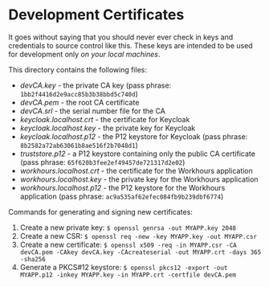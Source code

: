 # Development Certificates

It goes without saying that you should never ever check in keys and credentials to source control like this.
These keys are intended to be used for development only *on your local machines*.

This directory contains the following files:

- *devCA.key* - the private CA key (pass phrase: `1bb2f4416d2e9acc85b3b38bbd5c740d`)
- *devCA.pem* - the root CA certificate
- *devCA.srl* - the serial number file for the CA
- *keycloak.localhost.crt* - the certificate for Keycloak
- *keycloak.localhost.key* - the private key for Keycloak
- *keycloak.localhost.p12* - the P12 keystore for Keycloak (pass phrase: `8b2582a72ab63061b8ae516f2b7048d1`)
- *truststore.p12* - a P12 keystore containing only the public CA certificate (pass
  phrase: `65f620b3fee2ef49457de721317d2e02`)
- *workhours.localhost.crt* - the certificate for the Workhours application
- *workhours.localhost.key* - the private key for the Workhours application
- *workhours.localhost.p12* - the P12 keystore for the Workhours application (pass
  phrase: `ac9a535af62efec084fb9b239dbf6774`)

Commands for generating and signing new certificates:

1. Create a new private key: `$ openssl genrsa -out MYAPP.key 2048`
2. Create a new CSR: `$ openssl req -new -key MYAPP.key -out MYAPP.csr`
3. Create a new
   certificate: `$ openssl x509 -req -in MYAPP.csr -CA devCA.pem -CAkey devCA.key -CAcreateserial -out MYAPP.crt -days 365 -sha256`
4. Generate a PKCS#12
   keystore: `$ openssl pkcs12 -export -out MYAPP.p12 -inkey MYAPP.key -in MYAPP.crt -certfile devCA.pem`
